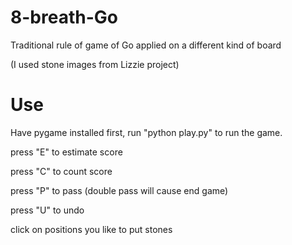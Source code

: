 # 8-breath-Go
Traditional rule of game of Go applied on a different kind of board

(I used stone images from Lizzie project)

# Use

Have pygame installed first, run "python play.py" to run the game.

press "E" to estimate score

press "C" to count score

press "P" to pass (double pass will cause end game)

press "U" to undo

click on positions you like to put stones
